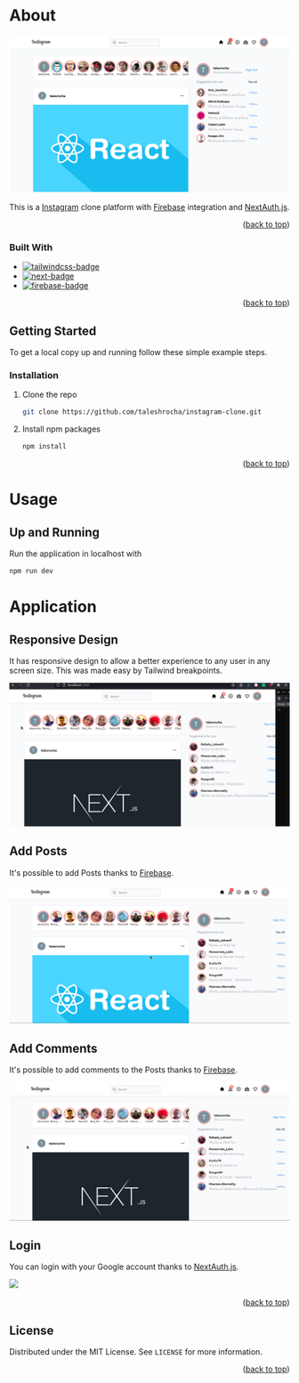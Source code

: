 # About

![](./images/front.png)

This is a <a href="https://www.instagram.com">Instagram</a> clone platform with <a href="https://firebase.google.com/">Firebase</a> integration
and <a href="https://next-auth.js.org/">NextAuth.js</a>.

<p align="right">(<a href="#readme-top">back to top</a>)</p>

### Built With

- [![tailwindcss-badge]][tailwindcss-url]
- [![next-badge]][next-url]
- [![firebase-badge]][firebase-url]

<p align="right">(<a href="#readme-top">back to top</a>)</p>

## Getting Started

To get a local copy up and running follow these simple example steps.

### Installation

1. Clone the repo
   ```sh
   git clone https://github.com/taleshrocha/instagram-clone.git
   ```
2. Install npm packages
   ```sh
   npm install
   ```

<p align="right">(<a href="#readme-top">back to top</a>)</p>

# Usage

## Up and Running

Run the application in localhost with

```sh
npm run dev
```

# Application

## Responsive Design

It has responsive design to allow a better experience to any user in any screen size. This was made easy by Tailwind breakpoints.

![](./images/responsive.gif)

## Add Posts

It's possible to add Posts thanks to <a href="https://firebase.google.com/">Firebase</a>.

![](./images/post.gif)

## Add Comments

It's possible to add comments to the Posts thanks to <a href="https://firebase.google.com/">Firebase</a>.

![](./images/comment.gif)

## Login

You can login with your Google account thanks to <a href="https://next-auth.js.org/">NextAuth.js</a>.

![](./images/login.gif)

<p align="right">(<a href="#readme-top">back to top</a>)</p>

## License

Distributed under the MIT License. See `LICENSE` for more information.

<p align="right">(<a href="#readme-top">back to top</a>)</p>

[contributors-shield]: https://img.shields.io/github/contributors/taleshrocha/move-it.svg?style=for-the-badge
[contributors-url]: https://github.com/taleshrocha/move-it/graphs/contributors
[forks-shield]: https://img.shields.io/github/forks/taleshrocha/move-it.svg?style=for-the-badge
[forks-url]: https://github.com/taleshrocha/move-it/network/members
[stars-shield]: https://img.shields.io/github/stars/taleshrocha/move-it.svg?style=for-the-badge
[stars-url]: https://github.com/taleshrocha/move-it/stargazers
[issues-shield]: https://img.shields.io/github/issues/taleshrocha/move-it.svg?style=for-the-badge
[issues-url]: https://github.com/taleshrocha/move-it/issues
[license-shield]: https://img.shields.io/github/license/taleshrocha/move-it.svg?style=for-the-badge
[license-url]: https://github.com/taleshrocha/move-it/blob/master/LICENSE.txt
[linkedin-shield]: https://img.shields.io/badge/-LinkedIn-black.svg?style=for-the-badge&logo=linkedin&colorB=555
[linkedin-url]: https://linkedin.com/in/linkedin_username
[next-badge]: https://img.shields.io/badge/next.js-000000?style=for-the-badge&logo=nextdotjs&logocolor=white
[next-url]: https://nextjs.org/
[vite-badge]: https://img.shields.io/badge/vite-20232a?style=for-the-badge&logo=vite
[vite-url]: https://vitejs.dev/
[react-badge]: https://img.shields.io/badge/react-20232a?style=for-the-badge&logo=react&logocolor=61dafb
[react-url]: https://reactjs.org/
[tailwindcss-badge]: https://img.shields.io/badge/tailwind%20css-20232A?style=for-the-badge&logo=tailwindcss
[tailwindcss-url]: https://tailwindcss.com/
[sanity-badge]: https://img.shields.io/badge/sanity-20232A?style=for-the-badge&logo=sanity
[sanity-url]: https://www.sanity.io/
[typescript-badge]: https://img.shields.io/badge/typescript-20232A?style=for-the-badge&logo=typescript
[typescript-url]: https://www.typescriptlang.org/
[javascript-badge]: https://img.shields.io/badge/javascript-20232A?style=for-the-badge&logo=javascript
[javascript-url]: https://www.javascript.com/
[firebase-badge]: https://img.shields.io/badge/firebase-20232A?style=for-the-badge&logo=firebase
[firebase-url]: https://firebase.google.com/
